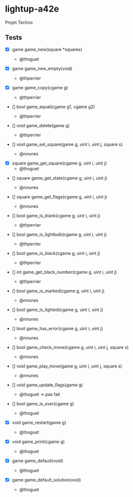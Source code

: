# lightup-a42e

Projet Techno
## Tests
 - [X] game game_new(square *squares)
 	- @thoguet

 - [X] game game_new_empty(void) 
	- @thperrier 

 - [X] game game_copy(cgame g) 
	- @thperrier 

 - [] bool game_equal(cgame g1, cgame g2) 
	- @thperrier

 - [] void game_delete(game g) 
	- @thperrier

 - [] void game_set_square(game g, uint i, uint j, square s) 
	- @nnunes

 - [X] square game_get_square(cgame g, uint i, uint j) 
	- @thoguet

 - [] square game_get_state(cgame g, uint i, uint j) 
	- @nnunes

 - [] square game_get_flags(cgame g, uint i, uint j) 
	- @nnunes

 - [] bool game_is_blank(cgame g, uint i, uint j) 
	- @thperrier

 - [] bool game_is_lightbulb(cgame g, uint i, uint j) 
	- @thperrier

 - [] bool game_is_black(cgame g, uint i, uint j) 
	- @thperrier

 - [] int game_get_black_number(cgame g, uint i, uint j) 
	- @thperrier

 - [] bool game_is_marked(cgame g, uint i, uint j) 
	- @nnunes

 - [] bool game_is_lighted(cgame g, uint i, uint j) 
	- @nnunes

 - [] bool game_has_error(cgame g, uint i, uint j) 
	- @nnunes

 - [] bool game_check_move(cgame g, uint i, uint j, square s) 
	- @nnunes

 - [] void game_play_move(game g, uint i, uint j, square s) 
	- @nnunes

 - [] void game_update_flags(game g) 
	- @thoguet -> pas fait

 - [] bool game_is_over(cgame g) 
	- @thoguet 

 - [X] void game_restart(game g) 
	- @thoguet 

 - [X] void game_print(cgame g) 
	- @thoguet

 - [X] game game_default(void) 
	- @thoguet

 - [X] game game_default_solution(void) 
	- @thoguet
